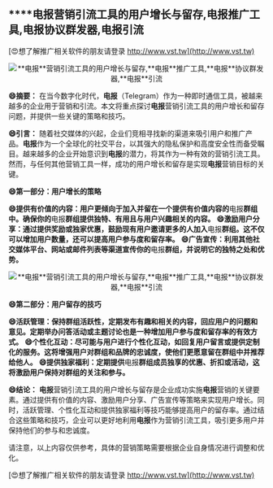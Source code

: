 ## ****电报**营销引流工具的用户增长与留存,**电报**推广工具,**电报**协议群发器,**电报**引流**

[😍想了解推广相关软件的朋友请登录 http://www.vst.tw](http://www.vst.tw)

 <center><img src="https://vst.tw/MP4/tuiguang/png/0.png" alt="**电报**营销引流工具的用户增长与留存,**电报**推广工具,**电报**协议群发器,**电报**引流"></center>

**😄摘要：**
在当今数字化时代，**电报**（Telegram）作为一种即时通信工具，被越来越多的企业用于营销和引流。本文将重点探讨**电报**营销引流工具的用户增长和留存问题，并提供一些关键的策略和技巧。

**😄引言：**
随着社交媒体的兴起，企业们竞相寻找新的渠道来吸引用户和推广产品。**电报**作为一个全球化的社交平台，以其强大的隐私保护和高度安全性而备受瞩目。越来越多的企业开始意识到**电报**的潜力，将其作为一种有效的营销引流工具。然而，与任何其他营销工具一样，成功的用户增长和留存是实现**电报**营销目标的关键。

**😄第一部分：用户增长的策略**

**😄提供有价值的内容：用户更倾向于加入并留在一个提供有价值内容的**电报**群组中。确保你的**电报**群组提供独特、有用且与用户兴趣相关的内容。**
**😄激励用户分享：通过提供奖励或独家优惠，鼓励现有用户邀请更多的人加入**电报**群组。这不仅可以增加用户数量，还可以提高用户参与度和留存率。**
**😄广告宣传：利用其他社交媒体平台、网站或邮件列表等渠道宣传你的**电报**群组，并说明它的独特之处和优势。**

 <center><img src="https://vst.tw/MP4/tuiguang/png/0.png" alt="**电报**营销引流工具的用户增长与留存,**电报**推广工具,**电报**协议群发器,**电报**引流"></center>

**😄第二部分：用户留存的技巧**

**😄活跃管理：保持群组活跃性，定期发布有趣和相关的内容，回应用户的问题和意见。定期举办问答活动或主题讨论也是一种增加用户参与度和留存率的有效方式。**
**😄个性化互动：尽可能与用户进行个性化互动，如回复用户留言或提供定制化的服务。这将增强用户对群组和品牌的忠诚度，使他们更愿意留在群组中并推荐给他人。**
**😄提供独家福利：定期提供**电报**群组成员独享的优惠、折扣或活动，这将激励用户保持对群组的关注和参与。**

**😄结论：**
**电报**营销引流工具的用户增长与留存是企业成功实施**电报**营销的关键要素。通过提供有价值的内容、激励用户分享、广告宣传等策略来实现用户增长。同时，活跃管理、个性化互动和提供独家福利等技巧能够提高用户的留存率。通过结合这些策略和技巧，企业可以更好地利用**电报**作为营销引流工具，吸引更多用户并保持他们的参与和忠诚度。

请注意，以上内容仅供参考，具体的营销策略需要根据企业自身情况进行调整和优化。

[😍想了解推广相关软件的朋友请登录 http://www.vst.tw](http://www.vst.tw)




